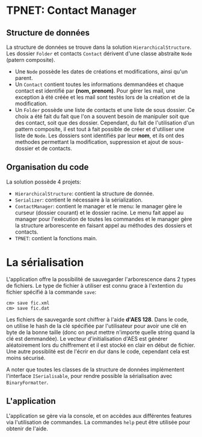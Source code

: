 # TPNET: Contact Manager

## Structure de données

La structure de données se trouve dans la solution `HierarchicalStructure`.
Les dossier `Folder` et contacts `Contact` dérivent d'une classe abstraite
`Node` (patern composite).

- Une `Node` possède les dates de créations et modifications, ainsi qu'un parent.
- Un `Contact` contient toutes les informations demmandées et chaque contact est
  identifié par **(nom, prenom)**. Pour gérer les mail, une exception à été créée
  et les mail sont testés lors de la création et de la modification.
- Un `Folder` possède une liste de contacts et une liste de sous dossier. Ce choix
  a été fait du fait que l'on a souvent besoin de manipuler soit que des contact,
  soit que des dossier. Cependant, du fait de l'utilisation d'un pattern composite,
  il est tout à fait possible de créer et d'utiliser une liste de `Node`. Les dossiers
  sont identifiés par leur **nom**, et ils ont des methodes permettant la modification,
  suppression et ajout de sous-dossier et de contacts.
  
## Organisation du code

La solution possède 4 projets:
- `HierarchicalStructure`: contient la structure de donnée.
- `Serializer`: contient le nécessaire à la sérialization.
- `ContactManager`: contient le manager et le menu: le manager gère le curseur (dossier
  courant) et le dossier racine. Le menu fait appel au manager pour l'exécution de toutes
  les commandes et le manager gère la structure arborescente en faisant appel au méthodes
  des dossiers et contacts.
- `TPNET`: contient la fonctions main.

# La sérialisation

L'application offre la possibilité de sauvegarder l'arborescence dans 2 types de fichiers.
Le type de fichier à utiliser est connu grace à l'extention du fichier spécifié à la
commande `save`:

```
cm> save fic.xml
cm> save fic.dat
```

Les fichiers de sauvegarde sont chiffrer à l'aide **d'AES 128**. Dans le code, on utilise le
hash de la clé spécifiée par l'utilisateur pour avoir une clé en byte de la bonne taille (donc
on peut mettre n'importe quelle string quand la clé est demmandée). Le vecteur d'initialisation
d'AES est générer aléatoirement lors du chiffrement et il est stocké en clair en début de fichier.
Une autre possiblité est de l'écrir en dur dans le code, cependant cela est moins sécurisé.

A noter que toutes les classes de la structure de données implémentent l'interface `ISerialisable`,
pour rendre possible la sérialisation avec `BinaryFormatter`.

## L'application

L'application se gère via la console, et on accèdes aux différentes features via
l'utilisation de commandes. La commandes `help` peut être utilisée pour obtenir
de l'aide.
